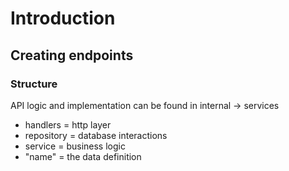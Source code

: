 # Introduction
## Creating endpoints
### Structure
API logic and implementation can be found in internal -> services
- handlers = http layer
- repository = database interactions
- service = business logic
- "name" = the data definition